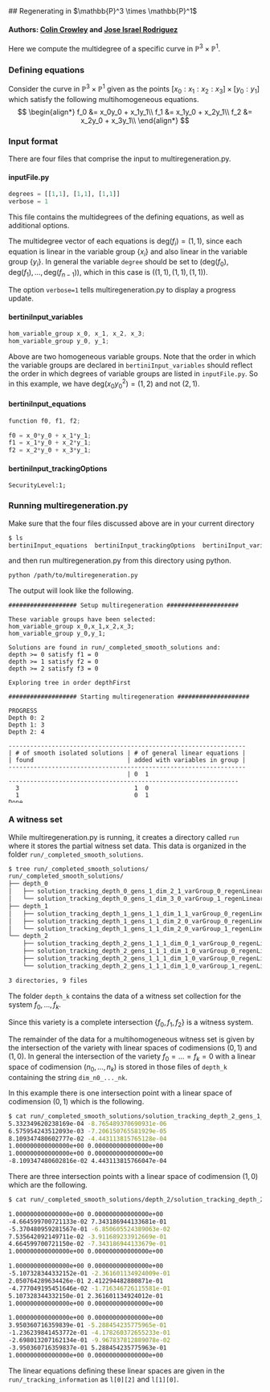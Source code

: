 <link rel="stylesheet" href="modest.css">
<style>
pre, code, pre code {
  max-height: 400px;
}
</style>
## Regenerating in $\mathbb{P}^3 \times \mathbb{P}^1$

#### Authors: [Colin Crowley](https://sites.google.com/view/colincrowley/home) and [Jose Israel Rodriguez](https://www.math.wisc.edu/~jose/)

<!-- We will demonstrate how multiregeneration.py handles noncomplete --> 
<!-- intersections using the classical example of the twisted cubic. -->

Here we compute the multidegree of a specific curve in $\mathbb{P}^3 \times \mathbb{P}^1$.

### Defining equations
Consider the curve in $\mathbb{P}^3 \times \mathbb{P}^1$ given as the 
points $[x_0:x_1:x_2:x_3] \times [y_0:y_1]$ which satisfy the following 
multihomogeneous equations.
$$
\begin{align*}
    f_0 &= x_0y_0 + x_1y_1\\
    f_1 &= x_1y_0 + x_2y_1\\
    f_2 &= x_2y_0 + x_3y_1\\
\end{align*}
$$

### Input format

There are four files that comprise the input to multiregeneration.py.

#### inputFile.py
```python
degrees = [[1,1], [1,1], [1,1]]
verbose = 1
```
This file contains the multidegrees of the defining equations, as well 
as additional options. 

The multidegree vector of each equations is 
$\text{deg}(f_i) = (1,1)$, since each equation is linear in the 
variable group $\{x_i\}$ and also linear in the variable group 
$\{y_i\}$. In general the variable `degree` should be set to 
$(\text{deg}(f_0), \text{deg}(f_1), \ldots, \text{deg}(f_{n-1}))$, which 
in this case is $((1,1), (1,1), (1,1))$.

The option `verbose=1` tells 
multiregeneration.py to display a progress update.

#### bertiniInput_variables
```c
hom_variable_group x_0, x_1, x_2, x_3;
hom_variable_group y_0, y_1;
```
Above are two homogeneous variable groups. Note that the order in which 
the variable groups are declared in `bertiniInput_variables` should 
reflect the order in which degrees of variable groups are listed in 
`inputFile.py`. So in this example, we have $\text{deg}(x_0y_0^2) = 
(1,2)$ and not $(2,1)$.

#### bertiniInput_equations
```c
function f0, f1, f2;

f0 = x_0*y_0 + x_1*y_1;
f1 = x_1*y_0 + x_2*y_1;
f2 = x_2*y_0 + x_3*y_1;
```
#### bertiniInput_trackingOptions
```
SecurityLevel:1;
```

### Running multiregeneration.py

Make sure that the four files discussed above are in your current 
directory
```bash
$ ls
bertiniInput_equations  bertiniInput_trackingOptions  bertiniInput_variables  inputFile.py
```
and then run multiregeneration.py from this directory using python.
```bash
python /path/to/multiregeneration.py
```
The output will look like the following.
```
################### Setup multiregeneration ####################

These variable groups have been selected:
hom_variable_group x_0,x_1,x_2,x_3;
hom_variable_group y_0,y_1;

Solutions are found in run/_completed_smooth_solutions and:
depth >= 0 satisfy f1 = 0
depth >= 1 satisfy f2 = 0
depth >= 2 satisfy f3 = 0

Exploring tree in order depthFirst

################### Starting multiregeneration ####################

PROGRESS
Depth 0: 2
Depth 1: 3
Depth 2: 4

------------------------------------------------------------------
| # of smooth isolated solutions | # of general linear equations |
| found                          | added with variables in group |
------------------------------------------------------------------
                                 | 0  1
----------------------------------------------------------------
  3                                1  0  
  1                                0  1  
Done.
```

### A witness set
While multiregeneration.py is running, it creates a directory called 
`run` where it stores the partial witness set data. This data is 
organized in the folder `run/_completed_smooth_solutions`.
```bash
$ tree run/_completed_smooth_solutions/
run/_completed_smooth_solutions/
├── depth_0
│   ├── solution_tracking_depth_0_gens_1_dim_2_1_varGroup_0_regenLinear_0_pointId_901259670772_104705144887
│   └── solution_tracking_depth_0_gens_1_dim_3_0_varGroup_1_regenLinear_0_pointId_901259670772_430601512091
├── depth_1
│   ├── solution_tracking_depth_1_gens_1_1_dim_1_1_varGroup_0_regenLinear_0_pointId_104705144887_317932376878
│   ├── solution_tracking_depth_1_gens_1_1_dim_2_0_varGroup_0_regenLinear_0_pointId_430601512091_339809936363
│   └── solution_tracking_depth_1_gens_1_1_dim_2_0_varGroup_1_regenLinear_0_pointId_104705144887_546599719650
└── depth_2
    ├── solution_tracking_depth_2_gens_1_1_1_dim_0_1_varGroup_0_regenLinear_0_pointId_317932376878_302519529756
    ├── solution_tracking_depth_2_gens_1_1_1_dim_1_0_varGroup_0_regenLinear_0_pointId_339809936363_931396092590
    ├── solution_tracking_depth_2_gens_1_1_1_dim_1_0_varGroup_0_regenLinear_0_pointId_546599719650_142535662716
    └── solution_tracking_depth_2_gens_1_1_1_dim_1_0_varGroup_1_regenLinear_0_pointId_317932376878_657921025737

3 directories, 9 files
```

The folder `depth_k` contains the data of a witness set collection for 
the system $f_0, \ldots, f_{k}$. 

Since this variety is a complete intersection $\{f_0,f_1,f_2\}$ is a 
witness system. 

The remainder of the data for a multihomogeneous witness 
set is given by the intersection of the variety with linear spaces of 
codimensions $(0,1)$ and $(1,0)$. In general the intersection of the variety 
$f_0 = \ldots = f_{k} = 0$ with a linear space of codimension $(n_0, 
\ldots, n_k)$ is stored in those files of `depth_k` containing the 
string `dim_n0_..._nk`. 

In this example there is one intersection point 
with a linear space of codimension $(0,1)$ which is the following.

```bash
$ cat run/_completed_smooth_solutions/solution_tracking_depth_2_gens_1_1_1_dim_1_0_varGroup_1_regenLinear_0_pointId_317932376878_657921025737
5.332349620238169e-04 -8.765489370690931e-06
6.575954243512093e-03 -7.206150765581929e-05
8.109347480602777e-02 -4.443113815765128e-04
1.000000000000000e+00 0.000000000000000e+00
1.000000000000000e+00 0.000000000000000e+00
-8.109347480602816e-02 4.443113815766047e-04
```

There are three intersection points with a linear space of codimension 
$(1,0)$ which are the following.
```bash
$ cat run/_completed_smooth_solutions/depth_2/solution_tracking_depth_2_gens_1_1_1_dim_1_0*

1.000000000000000e+00 0.000000000000000e+00
-4.664599700721133e-02 7.343186944133681e-01
-5.370480959281567e-01 -6.850605524389063e-02
7.535642092149711e-02 -3.911689233912669e-01
4.664599700721150e-02 -7.343186944133679e-01
1.000000000000000e+00 0.000000000000000e+00

1.000000000000000e+00 0.000000000000000e+00
-5.107328344332152e-01 -2.361601134924009e-01
2.050764289634426e-01 2.412294482880871e-01
-4.777049195451646e-02 -1.716346726115581e-01
5.107328344332150e-01 2.361601134924012e-01
1.000000000000000e+00 0.000000000000000e+00

1.000000000000000e+00 0.000000000000000e+00
3.950360716359839e-01 -5.288454235775965e-01
-1.236239841453772e-01 -4.178260372655233e-01
-2.698013207162134e-01 -9.967837812889078e-02
-3.950360716359837e-01 5.288454235775963e-01
1.000000000000000e+00 0.000000000000000e+00
```

The linear equations defining these linear spaces are given in the 
`run/_tracking_information` as `l[0][2]` and `l[1][0]`.
